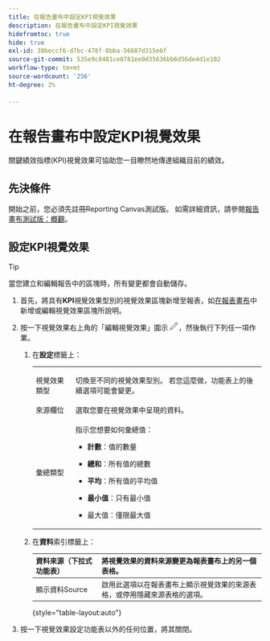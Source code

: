 ```yaml
---
title: 在報告畫布中設定KPI視覺效果
description: 在報告畫布中設定KPI視覺效果
hidefromtoc: true
hide: true
exl-id: 38beccf6-d7bc-478f-8bba-56607d315e6f
source-git-commit: 535e9c8481ce0781ee0d35636bb6d56de4d1e102
workflow-type: tm+mt
source-wordcount: '256'
ht-degree: 2%

---
```


# 在報告畫布中設定KPI視覺效果

關鍵績效指標(KPI)視覺效果可協助您一目瞭然地傳達組織目前的績效。

## 先決條件

開始之前，您必須先註冊Reporting Canvas測試版。 如需詳細資訊，請參閱[報告畫布測試版：概觀](/help/quicksilver/product-announcements/betas/canvas-dashboards-beta/reporting-canvas-beta-overview.md)。

## 設定KPI視覺效果

>[!TIP]
>
>當您建立和編輯報告中的區塊時，所有變更都會自動儲存。

1. 首先，將具有&#x200B;**KPI**&#x200B;視覺效果型別的視覺效果區塊新增至報表，如[在報表畫布](../../../reports-and-dashboards/reporting-canvas/visualization-blocks/add-or-edit-report-visualization.md)中新增或編輯視覺效果區塊所說明。

1. 按一下視覺效果右上角的「編輯視覺效果」圖示![](assets/edit-icon.png)，然後執行下列任一項作業。

   1. 在&#x200B;**設定**&#x200B;標籤上：

      <table style="table-layout:auto">
       <col>
       <col>
       <tbody>
        <tr>
         <td role="rowheader">視覺效果類型</td>
         <td><p>切換至不同的視覺效果型別。 若您這麼做，功能表上的後續選項可能會變更。</p></td>
        </tr>
        <tr>
         <td role="rowheader">來源欄位</td>
         <td>選取您要在視覺效果中呈現的資料。</td>
        </tr>
        <tr>
         <td role="rowheader">彙總類型</td>
         <td><p> 指示您想要如何彙總值：</p>
          <ul>
           <li><p><b>計數</b>：值的數量</p></li>
           <li><p><b>總和</b>：所有值的總數 </p></li>
           <li><p><b>平均</b>：所有值的平均值</p></li>
           <li><p><b>最小值</b>：只有最小值</p></li>
           <li><p>最大值：僅限最大值</p></li>
          </ul></td>
        </tr>
       </tbody>
      </table>

   1. 在&#x200B;**資料**&#x200B;索引標籤上：

      | 資料來源（下拉式功能表） | 將視覺效果的資料來源變更為報表畫布上的另一個表格。 |
      |---|---|
      | 顯示資料Source | 啟用此選項以在報表畫布上顯示視覺效果的來源表格，或停用隱藏來源表格的選項。 |

      {style="table-layout:auto"}

      <!--   
      NOLAN-FLAG: convert table to html. 
      -->

1. 按一下視覺效果設定功能表以外的任何位置，將其關閉。
